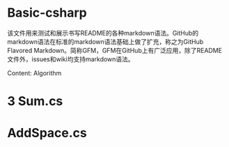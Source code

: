 # Basic-csharp
该文件用来测试和展示书写README的各种markdown语法。GitHub的markdown语法在标准的markdown语法基础上做了扩充，称之为GitHub Flavored Markdown。简称GFM，GFM在GitHub上有广泛应用，除了README文件外，issues和wiki均支持markdown语法。

Content:
Algorithm
# 3 Sum.cs 
# AddSpace.cs 
